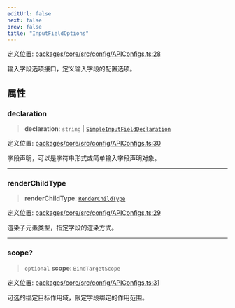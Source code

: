 ```yaml
---
editUrl: false
next: false
prev: false
title: "InputFieldOptions"
---
```


定义位置: [packages/core/src/config/APIConfigs.ts:28](https://github.com/mProjectsCode/obsidian-meta-bind-plugin/blob/6e87907d27dd07b6437b63c980b11d2bfef62599/packages/core/src/config/APIConfigs.ts#L28)

输入字段选项接口，定义输入字段的配置选项。

## 属性

### declaration

> **declaration**: `string` \| [`SimpleInputFieldDeclaration`](/obsidian-meta-bind-plugin-docs/api/interfaces/simpleinputfielddeclaration/)

定义位置: [packages/core/src/config/APIConfigs.ts:30](https://github.com/mProjectsCode/obsidian-meta-bind-plugin/blob/6e87907d27dd07b6437b63c980b11d2bfef62599/packages/core/src/config/APIConfigs.ts#L30)

字段声明，可以是字符串形式或简单输入字段声明对象。

***

### renderChildType

> **renderChildType**: [`RenderChildType`](/obsidian-meta-bind-plugin-docs/api/enumerations/renderchildtype/)

定义位置: [packages/core/src/config/APIConfigs.ts:29](https://github.com/mProjectsCode/obsidian-meta-bind-plugin/blob/6e87907d27dd07b6437b63c980b11d2bfef62599/packages/core/src/config/APIConfigs.ts#L29)

渲染子元素类型，指定字段的渲染方式。

***

### scope?

> `optional` **scope**: `BindTargetScope`

定义位置: [packages/core/src/config/APIConfigs.ts:31](https://github.com/mProjectsCode/obsidian-meta-bind-plugin/blob/6e87907d27dd07b6437b63c980b11d2bfef62599/packages/core/src/config/APIConfigs.ts#L31)

可选的绑定目标作用域，限定字段绑定的作用范围。
